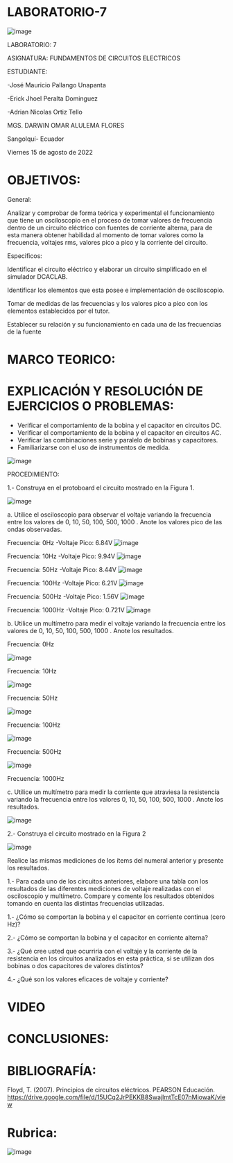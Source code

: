 # LABORATORIO-7

![image](https://user-images.githubusercontent.com/105695077/169195292-caeb0d12-8f66-4f08-bb58-2efffc44ccf5.png)




LABORATORIO: 7



ASIGNATURA: FUNDAMENTOS DE CIRCUITOS ELECTRICOS

ESTUDIANTE: 

-José Mauricio Pallango Unapanta

-Erick Jhoel Peralta Dominguez

-Adrian Nicolas Ortiz Tello 

MGS. DARWIN OMAR ALULEMA FLORES

Sangolquí- Ecuador

Viernes 15 de agosto de 2022

# OBJETIVOS:

General:

Analizar y comprobar de forma teórica y experimental el funcionamiento que tiene un osciloscopio en el proceso de tomar valores de frecuencia dentro de un circuito eléctrico con fuentes de corriente alterna, para de esta manera obtener habilidad al momento de tomar valores como la frecuencia, voltajes rms, valores pico a pico y la corriente del circuito.

Especificos:

Identificar el circuito eléctrico y elaborar un circuito simplificado en el simulador DCACLAB.

Identificar los elementos que esta posee e implementación de osciloscopio.

Tomar de medidas de las frecuencias y los valores pico a pico con los elementos establecidos por el tutor.

Establecer su relación y su funcionamiento en cada una de las frecuencias de la fuente

# MARCO TEORICO:

# EXPLICACIÓN Y RESOLUCIÓN DE EJERCICIOS O PROBLEMAS:

- Verificar el comportamiento de la bobina y el capacitor en circuitos DC.
- Verificar el comportamiento de la bobina y el capacitor en circuitos AC.
- Verificar las combinaciones serie y paralelo de bobinas y capacitores.
- Familiarizarse con el uso de instrumentos de medida.

![image](https://user-images.githubusercontent.com/105695077/184778298-1d929e24-a4d4-402b-987b-b77dd66f0d5b.png)

PROCEDIMIENTO:

1.- Construya en el protoboard el circuito mostrado en la Figura 1.

![image](https://user-images.githubusercontent.com/105695077/184792548-4a2b50f1-c08e-4cc7-8ed0-ee7939dd79e2.png)


a. Utilice el osciloscopio para observar el voltaje  variando la frecuencia entre los valores de 0, 10, 50, 100, 500, 1000 . Anote los valores pico de las ondas observadas.

Frecuencia: 0Hz -Voltaje Pico: 6.84V
![image](https://user-images.githubusercontent.com/105695077/184791792-240ab3be-2590-4e85-b2b1-a5899797896b.png)

Frecuencia: 10Hz -Voltaje Pico: 9.94V
![image](https://user-images.githubusercontent.com/105695077/184792461-25852141-6569-49b9-97a3-205904509358.png)

Frecuencia: 50Hz -Voltaje Pico: 8.44V
![image](https://user-images.githubusercontent.com/105695077/184792749-234fa66a-1c9c-44dd-b3a7-bac90cb7ecea.png)

Frecuencia: 100Hz -Voltaje Pico: 6.21V
![image](https://user-images.githubusercontent.com/105695077/184792977-f52c3156-823f-4581-bdad-f4bacfe9c49f.png)

Frecuencia: 500Hz -Voltaje Pico: 1.56V
![image](https://user-images.githubusercontent.com/105695077/184793371-59a4dd0b-0f33-4f32-a4b2-0c513e31426e.png)

Frecuencia: 1000Hz -Voltaje Pico: 0.721V
![image](https://user-images.githubusercontent.com/105695077/184793758-2fd117e2-0e75-4111-ac3c-094b90664996.png)

b. Utilice un multímetro para medir el voltaje  variando la frecuencia entre los valores de 0, 10, 50, 100, 500, 1000 . Anote los resultados.

Frecuencia: 0Hz 

![image](https://user-images.githubusercontent.com/105695077/184795707-666e7d6d-799d-49c0-88e7-7e80807155e7.png)

Frecuencia: 10Hz 

![image](https://user-images.githubusercontent.com/105695077/184795736-268f3bc4-6584-4df4-a232-bce90865ff8f.png)

Frecuencia: 50Hz 

![image](https://user-images.githubusercontent.com/105695077/184795776-4c544522-1599-4232-ac3d-b7c880bbceef.png)

Frecuencia: 100Hz 

![image](https://user-images.githubusercontent.com/105695077/184795794-89e194fa-0a39-4d14-a777-48f1b68afc73.png)

Frecuencia: 500Hz 

![image](https://user-images.githubusercontent.com/105695077/184795861-4dd45f26-66fb-4c3c-be66-525551823e28.png)

Frecuencia: 1000Hz 



c. Utilice un multímetro para medir la corriente que atraviesa la resistencia variando la frecuencia entre los valores 0, 10, 50, 100, 500, 1000 . Anote los resultados.

![image](https://user-images.githubusercontent.com/105695077/184780051-308a5725-43d9-4dac-a40d-60dde90a633d.png)

2.- Construya el circuito mostrado en la Figura 2

![image](https://user-images.githubusercontent.com/105695077/184781037-3eefcb1b-1377-4e16-8103-20539fa8be08.png)

Realice las mismas mediciones de los ítems del numeral anterior y presente los resultados.

1.- Para cada uno de los circuitos anteriores, elabore una tabla con los resultados de las
diferentes mediciones de voltaje realizadas con el osciloscopio y multímetro. Compare y
comente los resultados obtenidos tomando en cuenta las distintas frecuencias utilizadas.

1.- ¿Cómo se comportan la bobina y el capacitor en corriente continua (cero Hz)?

2.- ¿Cómo se comportan la bobina y el capacitor en corriente alterna?

3.- ¿Qué cree usted que ocurriría con el voltaje  y la corriente de la resistencia en los
circuitos analizados en esta práctica, si se utilizan dos bobinas o dos capacitores de valores
distintos?

4.- ¿Qué son los valores eficaces de voltaje y corriente?

# VIDEO

# CONCLUSIONES:

# BIBLIOGRAFÍA:

Floyd, T. (2007). Principios de circuitos eléctricos. PEARSON Educación. https://drive.google.com/file/d/15UCq2JrPEKKB8SwajlmtTcE07nMiowaK/view

# Rubrica:

![image](https://user-images.githubusercontent.com/105695077/169549221-6a6d7d81-301f-4ae6-adad-f0a59a65b83e.png)

